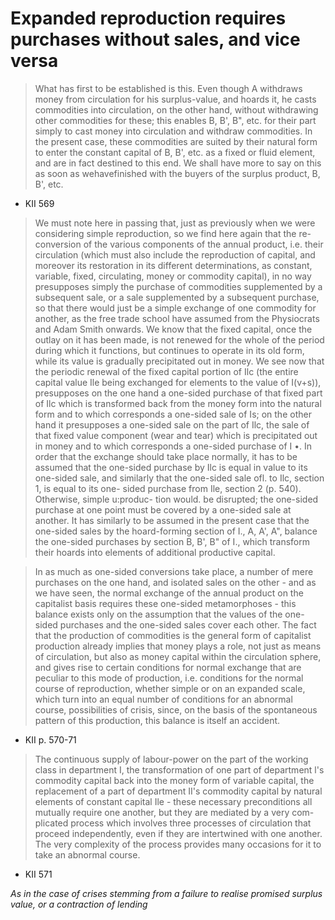 # Expanded reproduction requires purchases without sales, and vice versa

> What has first to be established is this. Even though A withdraws money from circulation for his surplus-value, and hoards it, he casts commodities into circulation, on the other hand, without withdrawing other commodities for these; this enables B, B', B", etc. for their part simply to cast money into circulation and withdraw commodities. In the present case, these commodities are suited by their natural form to enter the constant capital of B, B', etc. as a fixed or fluid element, and are in fact destined to this end. We shall have more to say on this as soon as wehavefinished with the buyers of the surplus product, B, B', etc.
- KII 569

> We must note here in passing that, just as previously when we were   considering simple reproduction, so we find here again that the re-  conversion of the various components of the annual product, i.e. their   circulation (which must also include the reproduction of capital, and   moreover its restoration in its different determinations, as constant,   variable, fixed, circulating, money or commodity capital), in no way presupposes simply the purchase of commodities supplemented by a subsequent sale, or a sale supplemented by a subsequent purchase, so that there would just be a simple exchange of one commodity for another, as the free trade school have assumed from the Physiocrats and Adam Smith onwards. We know that the fixed capital, once the outlay on it has been made, is not renewed for the whole of the period during which it functions, but continues to operate in its old form, while its value is gradually precipitated out in money. We see now that the periodic renewal of the fixed capital portion of Ilc (the entire capital value Ile being exchanged for elements to the value of I(v+s)), presupposes on the one hand a one-sided purchase of that fixed part of Ilc which is transformed back from the money form into the natural form and to which corresponds a one-sided sale of Is; on the other hand it presupposes a one-sided sale on the part of Ilc, the sale of that fixed value component (wear and tear) which is precipitated out in money and to which corresponds a one-sided purchase of I •. In order that the exchange should take place normally, it has to be assumed that the one-sided purchase by Ilc is equal in value to its one-sided sale, and similarly that the one-sided sale ofl. to Ilc, section 1, is equal to its one- sided purchase from Ile, section 2 (p. 540). Otherwise, simple u:produc- tion would. be disrupted; the one-sided purchase at one point must be covered by a one-sided sale at another. It has similarly to be assumed in the present case that the one-sided sales by the hoard-forming section of I., A, A', A", balance the one-sided purchases by section B, B', B" of I., which transform their hoards into elements of additional productive capital.


> In as much as one-sided conversions take place, a number of mere purchases on the one hand, and isolated sales on the other - and as we have seen, the normal exchange of the annual product on the capitalist basis requires these one-sided metamorphoses - this balance exists only on the assumption that the values of the one-sided purchases and the one-sided sales cover each other. The fact that the production of commodities is the general form of capitalist production already implies that money plays a role, not just as means of circulation, but also as   money capital within the circulation sphere, and gives rise to certain   conditions for normal exchange that are peculiar to this mode of   production, i.e. conditions for the normal course of reproduction,   whether simple or on an expanded scale, which turn into an equal   number of conditions for an abnormal course, possibilities of crisis,   since, on the basis of the spontaneous pattern of this production, this   balance is itself an accident.
- KII p. 570-71


> The continuous supply of labour-power on the part of the working   class in department I, the transformation of one part of department l's   commodity capital back into the money form of variable capital, the   replacement of a part of department II's commodity capital by natural   elements of constant capital Ile - these necessary preconditions all   mutually require one another, but they are mediated by a very com-  plicated process which involves three processes of circulation that   proceed independently, even if they are intertwined with one another.   The very complexity of the process provides many occasions for it to   take an abnormal course.

- KII 571

_As in the case of crises stemming from a failure to realise promised surplus value, or a contraction of lending_